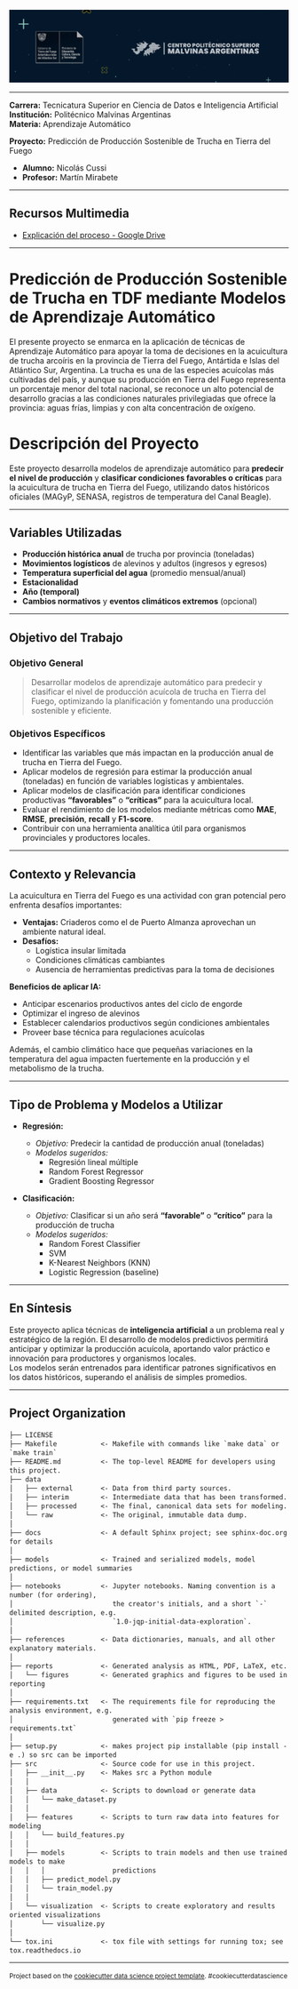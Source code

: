 ![Portada Politec](img/PORTADA_POLITEC.png)

---

**Carrera:** Tecnicatura Superior en Ciencia de Datos e Inteligencia Artificial  
**Institución:** Politécnico Malvinas Argentinas  
**Materia:** Aprendizaje Automático

**Proyecto:** Predicción de Producción Sostenible de Trucha en Tierra del Fuego

- **Alumno:** Nicolás Cussi
- **Profesor:** Martín Mirabete

---
## Recursos Multimedia
- [Explicación del proceso - Google Drive](https://drive.google.com/...)

---
Predicción de Producción Sostenible de Trucha en TDF mediante Modelos de Aprendizaje Automático
==============================

El presente proyecto se enmarca en la aplicación de técnicas de Aprendizaje Automático para apoyar la toma de decisiones en la acuicultura de trucha arcoíris en la provincia de Tierra del Fuego, Antártida e Islas del Atlántico Sur, Argentina. La trucha es una de las especies acuícolas más cultivadas del país, y aunque su producción en Tierra del Fuego representa un porcentaje menor del total nacional, se reconoce un alto potencial de desarrollo gracias a las condiciones naturales privilegiadas que ofrece la provincia: aguas frías, limpias y con alta concentración de oxígeno.

# Descripción del Proyecto

Este proyecto desarrolla modelos de aprendizaje automático para **predecir el nivel de producción** y **clasificar condiciones favorables o críticas** para la acuicultura de trucha en Tierra del Fuego, utilizando datos históricos oficiales (MAGyP, SENASA, registros de temperatura del Canal Beagle).

---

## Variables Utilizadas

- **Producción histórica anual** de trucha por provincia (toneladas)
- **Movimientos logísticos** de alevinos y adultos (ingresos y egresos)
- **Temperatura superficial del agua** (promedio mensual/anual)
- **Estacionalidad**
- **Año (temporal)**
- **Cambios normativos** y **eventos climáticos extremos** (opcional)

---

## Objetivo del Trabajo

### Objetivo General
> Desarrollar modelos de aprendizaje automático para predecir y clasificar el nivel de producción acuícola de trucha en Tierra del Fuego, optimizando la planificación y fomentando una producción sostenible y eficiente.

### Objetivos Específicos

- Identificar las variables que más impactan en la producción anual de trucha en Tierra del Fuego.
- Aplicar modelos de regresión para estimar la producción anual (toneladas) en función de variables logísticas y ambientales.
- Aplicar modelos de clasificación para identificar condiciones productivas **“favorables”** o **“críticas”** para la acuicultura local.
- Evaluar el rendimiento de los modelos mediante métricas como **MAE**, **RMSE**, **precisión**, **recall** y **F1-score**.
- Contribuir con una herramienta analítica útil para organismos provinciales y productores locales.

---

## Contexto y Relevancia

La acuicultura en Tierra del Fuego es una actividad con gran potencial pero enfrenta desafíos importantes:

- **Ventajas:** Criaderos como el de Puerto Almanza aprovechan un ambiente natural ideal.
- **Desafíos:**  
  - Logística insular limitada  
  - Condiciones climáticas cambiantes  
  - Ausencia de herramientas predictivas para la toma de decisiones

**Beneficios de aplicar IA:**

- Anticipar escenarios productivos antes del ciclo de engorde
- Optimizar el ingreso de alevinos
- Establecer calendarios productivos según condiciones ambientales
- Proveer base técnica para regulaciones acuícolas

Además, el cambio climático hace que pequeñas variaciones en la temperatura del agua impacten fuertemente en la producción y el metabolismo de la trucha.

---

## Tipo de Problema y Modelos a Utilizar

- **Regresión:**  
  - *Objetivo:* Predecir la cantidad de producción anual (toneladas)
  - *Modelos sugeridos:*  
    - Regresión lineal múltiple  
    - Random Forest Regressor  
    - Gradient Boosting Regressor

- **Clasificación:**  
  - *Objetivo:* Clasificar si un año será **“favorable”** o **“crítico”** para la producción de trucha
  - *Modelos sugeridos:*  
    - Random Forest Classifier  
    - SVM  
    - K-Nearest Neighbors (KNN)  
    - Logistic Regression (baseline)

---

## En Síntesis

Este proyecto aplica técnicas de **inteligencia artificial** a un problema real y estratégico de la región. El desarrollo de modelos predictivos permitirá anticipar y optimizar la producción acuícola, aportando valor práctico e innovación para productores y organismos locales.  
Los modelos serán entrenados para identificar patrones significativos en los datos históricos, superando el análisis de simples promedios.

---


Project Organization
------------

    ├── LICENSE
    ├── Makefile           <- Makefile with commands like `make data` or `make train`
    ├── README.md          <- The top-level README for developers using this project.
    ├── data
    │   ├── external       <- Data from third party sources.
    │   ├── interim        <- Intermediate data that has been transformed.
    │   ├── processed      <- The final, canonical data sets for modeling.
    │   └── raw            <- The original, immutable data dump.
    │
    ├── docs               <- A default Sphinx project; see sphinx-doc.org for details
    │
    ├── models             <- Trained and serialized models, model predictions, or model summaries
    │
    ├── notebooks          <- Jupyter notebooks. Naming convention is a number (for ordering),
    │                         the creator's initials, and a short `-` delimited description, e.g.
    │                         `1.0-jqp-initial-data-exploration`.
    │
    ├── references         <- Data dictionaries, manuals, and all other explanatory materials.
    │
    ├── reports            <- Generated analysis as HTML, PDF, LaTeX, etc.
    │   └── figures        <- Generated graphics and figures to be used in reporting
    │
    ├── requirements.txt   <- The requirements file for reproducing the analysis environment, e.g.
    │                         generated with `pip freeze > requirements.txt`
    │
    ├── setup.py           <- makes project pip installable (pip install -e .) so src can be imported
    ├── src                <- Source code for use in this project.
    │   ├── __init__.py    <- Makes src a Python module
    │   │
    │   ├── data           <- Scripts to download or generate data
    │   │   └── make_dataset.py
    │   │
    │   ├── features       <- Scripts to turn raw data into features for modeling
    │   │   └── build_features.py
    │   │
    │   ├── models         <- Scripts to train models and then use trained models to make
    │   │   │                 predictions
    │   │   ├── predict_model.py
    │   │   └── train_model.py
    │   │
    │   └── visualization  <- Scripts to create exploratory and results oriented visualizations
    │       └── visualize.py
    │
    └── tox.ini            <- tox file with settings for running tox; see tox.readthedocs.io


--------

<p><small>Project based on the <a target="_blank" href="https://drivendata.github.io/cookiecutter-data-science/">cookiecutter data science project template</a>. #cookiecutterdatascience</small></p>
